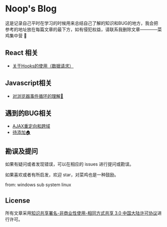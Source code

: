 # Noop's Blog

这是记录自己平时在学习的时候用来总结自己了解的知识和BUG的地方，我会把参考的地址放在每篇文章的最下方，如有侵犯权益，请联系我删除文章————菜鸡集中营 🤔

## React 相关

- [关于Hooks的使用（数据请求）](https://github.com/NewSimpleLife/Noop_Issure_Blog/issues/1#issue-473197777)

## Javascript相关

- [对浏览器事件循环的理解🤔](https://github.com/NewSimpleLife/My-Issure-Blog/issues/2)

## 遇到的BUG相关

- [AJAX重定向和跨域](https://github.com/GRJser/Noop_Issure_Blog/blob/master/markdown/%E7%BD%91%E7%BB%9C%E9%87%8D%E5%AE%9A%E5%90%91.md)
- [待添加🏠]()


## 勘误及提问

如果有疑问或者发现错误，可以在相应的 issues 进行提问或勘误。

如果喜欢或者有所启发，欢迎 star，对菜鸡也是一种鼓励。

from: windows sub system linux 


## License

所有文章采用[知识共享署名-非商业性使用-相同方式共享 3.0 中国大陆许可协议](http://creativecommons.org/licenses/by-nc-sa/3.0/cn/)进行许可。

